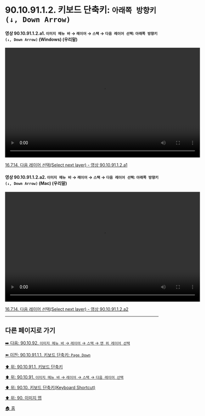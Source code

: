 # 90.10.91.1.2. 키보드 단축키: `아래쪽 방향키(↓, Down Arrow)`

<a id="90-10-91-01-02-a1"></a>

#### 영상 90.10.91.1.2.a1. `이미지 메뉴 바` → `레이어` → `스택` → `다음 레이어 선택`: `아래쪽 방향키(↓, Down Arrow)` (Windows) (우리말)
<video controls="controls" width="640" height="360" src="https://github.com/user-attachments/assets/8fe0264b-06ea-4da6-8b66-c8cf84a6f988"></video>

[16.7.14. 다음 레이어 선택(Select next layer) - 영상 90.10.91.1.2.a1](./16-07-14-select-next-layer.md#90-10-91-01-02-a1)

<a id="90-10-91-01-02-a2"></a>

#### 영상 90.10.91.1.2.a2. `이미지 메뉴 바` → `레이어` → `스택` → `다음 레이어 선택`: `아래쪽 방향키(↓, Down Arrow)` (Mac) (우리말)
<video controls="controls" width="640" height="360" src="https://github.com/user-attachments/assets/2c65fb72-9317-479a-b245-4c0b5cd33185"></video>

[16.7.14. 다음 레이어 선택(Select next layer) - 영상 90.10.91.1.2.a2](./16-07-14-select-next-layer.md#90-10-91-01-02-a2)

***

## 다른 페이지로 가기

[➡️ 다음: 90.10.92. `이미지 메뉴 바` → `레이어` → `스택` → `맨 위 레이어 선택`](./90-10-92-00-menu_layer_stack_select_top_layer.md)

[⬅️ 이전: 90.10.91.1.1. 키보드 단축키: `Page Down`](./90-10-91-01-01-page_down.md)

[⬆️ 위: 90.10.91.1. 키보드 단축키](./90-10-91-01-00-keyboard_shortcut.md)

[⬆️ 위: 90.10.91. `이미지 메뉴 바` → `레이어` → `스택` → `다음 레이어 선택`](./90-10-91-00-menu_layer_stack_select_next_layer.md)

[⬆️ 위: 90.10. 키보드 단축키(Keyboard Shortcut)](./90-10-00-keyboard_shortcut.md)

[⬆️ 위: 90. 이미지 맵](./90-00-image-map.md)

[🏠 홈](./00-home.md)